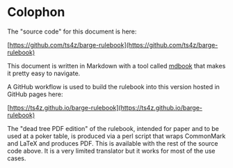 Colophon
========

The "source code" for this document is here:

[https://github.com/ts4z/barge-rulebook](https://github.com/ts4z/barge-rulebook)

This document is written in Markdown with a tool called
[mdbook](https://rust-lang.github.io/mdBook/) that makes it pretty easy to
navigate.

A GitHub workflow is used to build the rulebook into this version hosted in
GitHub pages here:

[https://ts4z.github.io/barge-rulebook](https://ts4z.github.io/barge-rulebook)

The "dead tree PDF edition" of the rulebook, intended for paper and to be used
at a poker table, is produced via a perl script that wraps CommonMark and LaTeX
and produces PDF. This is available with the rest of the source code above.  It
is a very limited translator but it works for most of the use cases.
